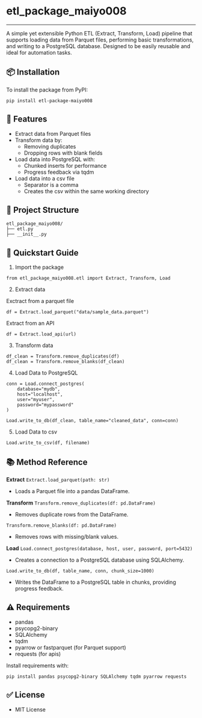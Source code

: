 # etl_package_maiyo008

---

A simple yet extensible Python ETL (Extract, Transform, Load) pipeline that supports loading data from Parquet files, performing basic transformations, and writing to a PostgreSQL database. Designed to be easily reusable and ideal for automation tasks.

## 📦 Installation

To install the package from PyPI:

```
pip install etl-package-maiyo008
```

## 🧠 Features

- Extract data from Parquet files
- Transform data by:
  - Removing duplicates
  - Dropping rows with blank fields
- Load data into PostgreSQL with:
  - Chunked inserts for performance
  - Progress feedback via tqdm
- Load data into a csv file
  - Separator is a comma
  - Creates the csv within the same working directory

## 📁 Project Structure

```
etl_package_maiyo008/
├── etl.py
├── __init__.py
```

## 🚀 Quickstart Guide

1. Import the package

```
from etl_package_maiyo008.etl import Extract, Transform, Load
```

2. Extract data

Exctract from a parquet file

```
df = Extract.load_parquet("data/sample_data.parquet")
```

Extract from an API

```
df = Extract.load_api(url)
```

3. Transform data

```
df_clean = Transform.remove_duplicates(df)
df_clean = Transform.remove_blanks(df_clean)
```

4. Load Data to PostgreSQL

```
conn = Load.connect_postgres(
    database="mydb",
    host="localhost",
    user="myuser",
    password="mypassword"
)

Load.write_to_db(df_clean, table_name="cleaned_data", conn=conn)
```

5. Load Data to csv

```
Load.write_to_csv(df, filename)
```

## 📚 Method Reference

**Extract**
`Extract.load_parquet(path: str)`

- Loads a Parquet file into a pandas DataFrame.

**Transform**
`Transform.remove_duplicates(df: pd.DataFrame)`

- Removes duplicate rows from the DataFrame.

`Transform.remove_blanks(df: pd.DataFrame)`

- Removes rows with missing/blank values.

**Load**
`Load.connect_postgres(database, host, user, password, port=5432)`

- Creates a connection to a PostgreSQL database using SQLAlchemy.

`Load.write_to_db(df, table_name, conn, chunk_size=1000)`

- Writes the DataFrame to a PostgreSQL table in chunks, providing progress feedback.

## ⚠️ Requirements

- pandas
- psycopg2-binary
- SQLAlchemy
- tqdm
- pyarrow or fastparquet (for Parquet support)
- requests (for apis)

Install requirements with:

```
pip install pandas psycopg2-binary SQLAlchemy tqdm pyarrow requests
```

## ✅ License

- MIT License
